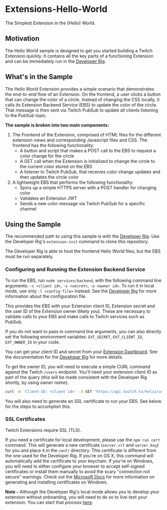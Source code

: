 # Extensions-Hello-World
The Simplest Extension in the (Hello) World.

## Motivation
The Hello World sample is designed to get you started building a Twitch Extension quickly. It contains all the key parts of a functioning Extension and can be immediately run in the [Developer Rig](https://github.com/twitchdev/developer-rig).

## What's in the Sample
The Hello World Extension provides a simple scenario that demonstrates the end-to-end flow of an Extension. On the frontend, a user clicks a button that can change the color of a circle. Instead of changing the CSS locally, it calls its Extension Backend Service (EBS) to update the color of the circle. That message is then sent via Twitch PubSub to update all clients listening to the PubSub topic.

__The sample is broken into two main components:__

1. The Frontend of the Extension, comprised of HTML files for the different extension views and corresponding Javascript files and CSS. The frontend has the following functionality:
    * A button and script that makes a POST call to the EBS to request a color change for the circle
    * A GET call when the Extension is initialized to change the circle to the current color stored on the EBS
    * A listener to Twitch PubSub, that receives color change updates and then updates the circle color
2. A lightweight EBS that performs the following functionality:
    * Spins up a simple HTTPS server with a POST handler for changing color
    * Validates an Extension JWT
    * Sends a new color message via Twitch PubSub for a specific channel

## Using the Sample
The recommended path to using this sample is with the [Developer Rig](/twitchdev/developer-rig). Use the Developer Rig's `extension-init` command to clone this repository.

The Developer Rig is able to host the frontend Hello World files, but the EBS must be run separately.

### Configuring and Running the Extension Backend Service
To run the EBS, run `node services/backend`, with the following command line arguments: `-c <client id>`, `-s <secret>`, `-o <owner id>`.  To run it in local mode, use only `-l <config-file>` instead. See the [Developer Rig](/twitchdev/developer-rig#configuring-the-developer-rig) for more information about the configuration file.

This provides the EBS with your Extension client ID, Extension secret and the user ID of the Extension owner (likely you). These are necessary to validate calls to your EBS and make calls to Twitch services such as PubSub.

If you do not want to pass in command line arguments, you can also directly set the following environment variables: `EXT_SECRET`, `EXT_CLIENT_ID`, `EXT_OWNER_ID` in your code.

You can get your client ID and secret from your [Extension Dashboard](https://dev.twitch.tv/dashboard/extensions). See the documentation for the [Developer Rig](https://github.com/twitchdev/developer-rig#configuring-the-developer-rig) for more details.

To get the owner ID, you will need to execute a simple CURL command against the Twitch `/users` endpoint. You'll need your extension client ID as part of the query (this will be made consistent with the Developer Rig shortly, by using _owner name_).

```bash
curl -H 'Client-ID: <client id>' -X GET 'https://api.twitch.tv/helix/users?login=<owner name>'
```

You will also need to generate an SSL certificate to run your EBS. See below for the steps to accomplish this.

### SSL Certificates
Twitch Extensions require SSL (TLS).

If you need a certificate for local development, please use the `npm run cert` command. This will generate a new certificate (`server.crt` and `server.key`) for you and place it in the `conf/` directory. This certificate is different from the one used for the Developer Rig. If you're on OS X, this command will automatically add the certificate to your keychain. If you're on Windows, you will need to either configure your browser to accept self-signed certificates or install them manually to avoid the scary "connection not secure" warnings. Check out the [Microsoft Docs](https://docs.microsoft.com/en-us/dotnet/framework/wcf/feature-details/how-to-create-temporary-certificates-for-use-during-development) for more information on generating and installing certificates on Windows.

**Note -** Although the Developer Rig's local mode allows you to develop your extension without onboarding, you will need to do so to live-test your extension. You can start that process [here](https://dev.twitch.tv/extensions).
